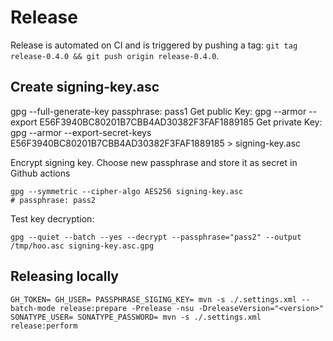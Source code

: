 # Release

Release is automated on CI and is triggered by pushing a tag: `git tag release-0.4.0 && git push origin release-0.4.0`.

## Create signing-key.asc

gpg --full-generate-key
passphrase: pass1
Get public Key: gpg --armor --export E56F3940BC80201B7CBB4AD30382F3FAF1889185 
Get private Key: gpg --armor --export-secret-keys E56F3940BC80201B7CBB4AD30382F3FAF1889185 > signing-key.asc

Encrypt signing key. Choose new passphrase and store it as secret in Github actions
```
gpg --symmetric --cipher-algo AES256 signing-key.asc
# passphrase: pass2
```

Test key decryption:
```
gpg --quiet --batch --yes --decrypt --passphrase="pass2" --output /tmp/hoo.asc signing-key.asc.gpg
```

## Releasing locally
```
GH_TOKEN= GH_USER= PASSPHRASE_SIGING_KEY= mvn -s ./.settings.xml --batch-mode release:prepare -Prelease -nsu -DreleaseVersion="<version>"
SONATYPE_USER= SONATYPE_PASSWORD= mvn -s ./.settings.xml release:perform
```
